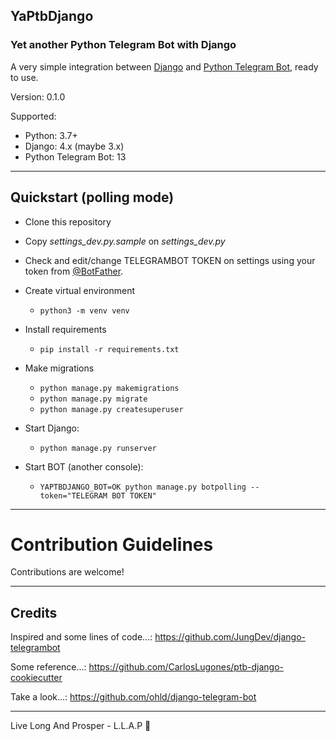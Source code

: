 YaPtbDjango 
------------   
### Yet another Python Telegram Bot with Django      

A very simple integration between [Django](https://www.djangoproject.com/) and [Python Telegram Bot](https://github.com/python-telegram-bot/python-telegram-bot), ready to use.

Version: 0.1.0

Supported:   
* Python: 3.7+   
* Django: 4.x (maybe 3.x)   
* Python Telegram Bot: 13   

------------


Quickstart (polling mode)
------------   

* Clone this repository   
* Copy *settings_dev.py.sample* on *settings_dev.py*   
* Check and edit/change TELEGRAMBOT TOKEN on settings using your token from [@BotFather](https://t.me/BotFather).   
* Create virtual environment   
  * `python3 -m venv venv`
* Install requirements   
  * `pip install -r requirements.txt`   
* Make migrations   
  * `python manage.py makemigrations`     
  * `python manage.py migrate`   
  * `python manage.py createsuperuser`   
* Start Django:  
  * `python manage.py runserver`   

* Start BOT (another console):   
  * `YAPTBDJANGO_BOT=OK python manage.py botpolling --token="TELEGRAM BOT TOKEN"`

-----------



# Contribution Guidelines

Contributions are welcome!   

----------


Credits
---------

Inspired and some lines of code...:
https://github.com/JungDev/django-telegrambot

Some reference...:
https://github.com/CarlosLugones/ptb-django-cookiecutter

Take a look...:
https://github.com/ohld/django-telegram-bot



--------

Live Long And Prosper - L.L.A.P 🖖